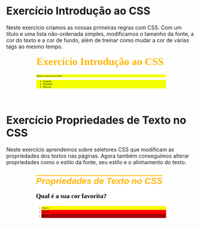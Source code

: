 # Exercício Introdução ao CSS 

Neste exercício criamos as nossas primeiras regras com CSS. Com um título e uma lista não-ordenada simples, modificamos o tamanho da fonte, a cor do texto e a cor de fundo, além de treinar como mudar a cor de várias tags ao mesmo tempo.

<p align="center">
  <img src="introducao-ao-css.png" width="350px">
</p>

# Exercício Propriedades de Texto no CSS

Neste exercício aprendemos sobre seletores CSS que modificam as propriedades dos textos nas páginas. Agora também conseguimos alterar propriedades como o estilo da fonte, seu estilo e o alinhamento do texto.

<p align="center">
  <img src="propriedades-de-texto-no-css.png" width="350px">
</p>
